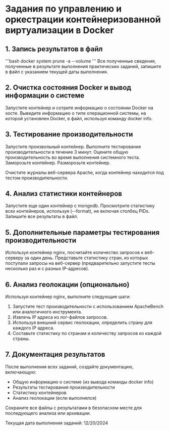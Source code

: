 # Задания по управлению и оркестрации контейнеризованной виртуализации в Docker

## 1. Запись результатов в файл
'''bash
docker system prune -a --volume
'''
Все полученные сведения, полученные в результате выполнения практических заданий, запишите в файл с указанием текущей даты выполнения.

## 2. Очистка состояния Docker и вывод информации о системе

Запустите контейнер и сотрите информацию о состоянии Docker на хосте. Выведите информацию о типе операционной системы, на которой установлен Docker, в файл, используя команду docker info.

## 3. Тестирование производительности

Запустите произвольный контейнер. Выполните тестирование производительности в течение 3 минут. Оцените общую производительность во время выполнения системного теста. Заморозьте контейнер. Разморозьте контейнер.

Очистите журналы веб-сервера Apache, когда контейнер находится под тестом производительности.

## 4. Анализ статистики контейнеров

Запустите еще один контейнер с mongodb. Просмотрите статистику всех контейнеров, используя (--format), не включая столбец PIDs. Запишите все результаты в файл.

## 5. Дополнительные параметры тестирования производительности

Используя контейнер nginx, посчитайте количество запросов к веб-серверу за один день. Представьте статистику стран, из которых поступали запросы на веб-сервер (предварительно запустите тесты несколько раз и с разных IP-адресов).

## 6. Анализ геолокации (опционально)

Используя контейнер nginx, выполните следующие шаги:
1. Запустите тест производительности с использованием ApacheBench или аналогичного инструмента.
2. Извлечь IP адреса из лог-файлов запросов.
3. Используя внешний сервис геолокации, определить страну для каждого IP адреса.
4. Составьте статистику по странам и количеству запросов из каждой страны.

## 7. Документация результатов

После выполнения всех заданий, создайте документацию, включающую:
- Общую информацию о системе (из вывода команды docker info)
- Результаты тестирования производительности
- Статистику контейнеров
- Анализ геолокации (если выполнялся)

Сохраните все файлы с результатами в безопасном месте для последующего анализа или архивации.

Текущая дата выполнения заданий: 12/20/2024

